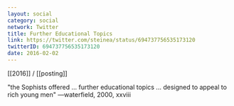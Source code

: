 ```yaml
---
layout: social
category: social
network: Twitter
title: Further Educational Topics
link: https://twitter.com/steinea/status/694737756535173120
twitterID: 694737756535173120
date: 2016-02-02
---
```


[[2016]] / [[posting]]

"the Sophists offered ... further educational topics ... designed to appeal to rich young men" —waterfield, 2000, xxviii
